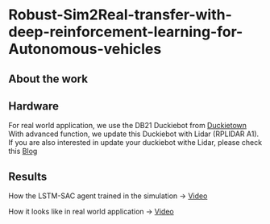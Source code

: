 # Robust-Sim2Real-transfer-with-deep-reinforcement-learning-for-Autonomous-vehicles

## About the work

## Hardware
For real world application, we use the DB21 Duckiebot from [Duckietown](https://www.duckietown.org/)
With advanced function, we update this Duckiebot with Lidar (RPLIDAR A1). If you are also interested in update your duckiebot withe Lidar, please check this [Blog]([https://www.duckietown.org/](https://www.hackster.io/shahizat005/building-a-map-using-lidar-with-ros-melodic-on-jetson-nano-2f92dd))

## Results
How the LSTM-SAC agent trained in the simulation -> [Video](https://youtu.be/Ypl9kf5JDdM)

How it looks like in real world application -> [Video](https://youtu.be/GUzUrxf70FM)
